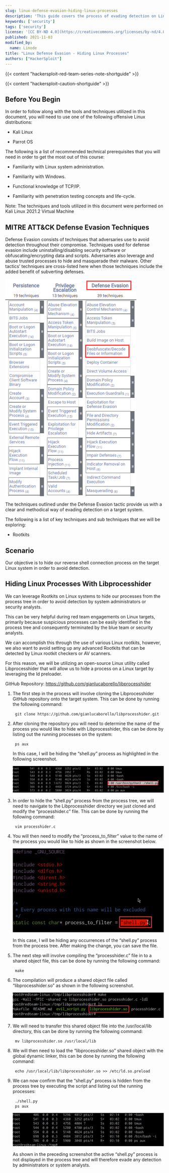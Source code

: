 ```yaml
---
slug: linux-defense-evasion-hiding-linux-processes
description: 'This guide covers the process of evading detection on Linux systems by hiding processes.'
keywords: ['security']
tags: ['security']
license: '[CC BY-ND 4.0](https://creativecommons.org/licenses/by-nd/4.0)'
published: 2021-11-03
modified_by:
  name: Linode
title: "Linux Defense Evasion - Hiding Linux Processes"
authors: ["HackerSploit"]
---
```


{{< content "hackersploit-red-team-series-note-shortguide" >}}

{{< content "hackersploit-caution-shortguide" >}}

## Before You Begin

In order to follow along with the tools and techniques utilized in this document, you will need to use one of the following offensive Linux distributions:

- Kali Linux

- Parrot OS

The following is a list of recommended technical prerequisites that you will need in order to get the most out of this course:

- Familiarity with Linux system administration.

- Familiarity with Windows.

- Functional knowledge of TCP/IP.

- Familiarity with penetration testing concepts and life-cycle.

Note: The techniques and tools utilized in this document were performed on Kali Linux 2021.2 Virtual Machine

## MITRE ATT&CK Defense Evasion Techniques

Defense Evasion consists of techniques that adversaries use to avoid detection throughout their compromise. Techniques used for defense evasion include uninstalling/disabling security software or obfuscating/encrypting data and scripts. Adversaries also leverage and abuse trusted processes to hide and masquerade their malware. Other tactics’ techniques are cross-listed here when those techniques include the added benefit of subverting defenses.

![MITRE ATT&CK defense evasion techniques](mitre-attack-defense-evasion-techniques.png "MITRE ATT&CK defense evasion techniques")

The techniques outlined under the Defense Evasion tactic provide us with a clear and methodical way of evading detection on a target system.

The following is a list of key techniques and sub techniques that we will be exploring:

- Rootkits

## Scenario

Our objective is to hide our reverse shell connection process on the target Linux system in order to avoid detection.

## Hiding Linux Processes With Libprocesshider

We can leverage Rootkits on Linux systems to hide our processes from the process tree in order to avoid detection by system administrators or security analysts.

This can be very helpful during red team engagements on Linux targets, primarily because suspicious processes can be easily identified in the process tree and consequently terminated by the blue team or security analysts.

We can accomplish this through the use of various Linux rootkits, however, we also want to avoid setting up any advanced Rootkits that can be detected by Linux rootkit checkers or AV scanners.

For this reason, we will be utilizing an open-source Linux utility called Libprocesshider that will allow us to hide a process on a Linux target by leveraging the ld preloader.

GitHub Repository: https://github.com/gianlucaborello/libprocesshider

1. The first step in the process will involve cloning the Libprocesshider GitHub repository onto the target system. This can be done by running the following command:

        git clone https://github.com/gianlucaborello/libprocesshider.git

1. After cloning the repository you will need to determine the name of the process you would like to hide with Libprocesshider, this can be done by listing out the running processes on the system:

        ps aux

    In this case, I will be hiding the “shell.py” process as highlighted in the following screenshot.

    ![ps aux output with shell.py visible](ps-aux-output-with-shell-py-visible.png "ps aux output with shell.py visible")

1. In order to hide the “shell.py” process from the process tree, we will need to navigate to the Libprocesshider directory we just cloned and modify the “processhider.c” file. This can be done by running the following command:

        vim processhider.c

1. You will then need to modify the “process_to_filter” value to the name of the process you would like to hide as shown in the screenshot below.

    ![processhider.c file contents with process_to_filter variable shown](processhider-c-file-contents-with-process-to-filter-variable-shown.png "processhider.c file contents with process_to_filter variable shown")

    In this case, I will be hiding any occurrences of the “shell.py” process from the process tree. After making the change, you can save the file.

1. The next step will involve compiling the “processhider.c” file in to a shared object file, this can be done by running the following command:

        make

1. The compilation will produce a shared object file called “libprocesshider.so” as shown in the following screenshot.

    ![make command output](make-command-output.png "make command output")

1. We will need to transfer this shared object file into the /usr/local/lib directory, this can be done by running the following command:

        mv libprocesshider.so /usr/local/lib

1. We will then need to load the “libprocesshider.so” shared object with the global dynamic linker, this can be done by running the following command:

        echo /usr/local/lib/libprocesshider.so >> /etc/ld.so.preload

1. We can now confirm that the “shell.py” process is hidden from the process tree by executing the script and listing out the running processes:

        ./shell.py
        ps aux

    ![ps aux output with shell.py hidden](ps-aux-output-with-shell-py-hidden.png "ps aux output with shell.py hidden")

    As shown in the preceding screenshot the active “shell.py” process is not displayed in the process tree and will therefore evade any detection by administrators or system analysts.